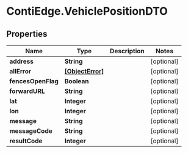 # ContiEdge.VehiclePositionDTO

## Properties
Name | Type | Description | Notes
------------ | ------------- | ------------- | -------------
**address** | **String** |  | [optional] 
**allError** | [**[ObjectError]**](ObjectError.md) |  | [optional] 
**fencesOpenFlag** | **Boolean** |  | [optional] 
**forwardURL** | **String** |  | [optional] 
**lat** | **Integer** |  | [optional] 
**lon** | **Integer** |  | [optional] 
**message** | **String** |  | [optional] 
**messageCode** | **String** |  | [optional] 
**resultCode** | **Integer** |  | [optional] 


